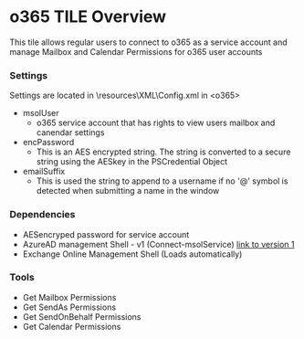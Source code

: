 # o365 TILE Overview

This tile allows regular users to connect to o365 as a service account and manage Mailbox and Calendar Permissions for o365 user accounts

### Settings
Settings are located in \resources\XML\Config.xml in \<o365\>
+ msolUser
    + o365 service account that has rights to view users mailbox and canendar settings
+ encPassword
    + This is an AES encrypted string.  The string is converted to a secure string using the AESkey in the PSCredential Object
+ emailSuffix
    + This is used the string to append to a username if no '@' symbol is detected when submitting a name in the window

### Dependencies
+ AESencryped password for service account
+ AzureAD management Shell - v1 (Connect-msolService) [link to version 1](https://docs.microsoft.com/en-us/powershell/module/MSOnline/?view=azureadps-1.0)
+ Exchange Online Management Shell (Loads automatically)

### Tools

+ Get Mailbox Permissions
+ Get SendAs Permissions
+ Get SendOnBehalf Permissions
+ Get Calendar Permissions
